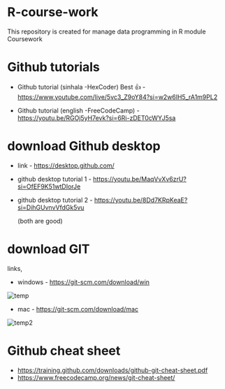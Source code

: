 # R-course-work
This repository is created for manage data programming in R module Coursework

# Github tutorials
- Github tutorial (sinhala -HexCoder) Best 👍 - https://www.youtube.com/live/5vc3_Z9oY84?si=w2w6lH5_rA1m9PL2

- Github tutorial (english -FreeCodeCamp) - https://youtu.be/RGOj5yH7evk?si=6Ri-zDET0cWYJ5sa

# download Github desktop
- link - https://desktop.github.com/

- github desktop tutorial 1 - https://youtu.be/MaqVvXv6zrU?si=OfEF9K51wtDIorJe
- github desktop tutorial 2 - https://youtu.be/8Dd7KRpKeaE?si=DihGUvnvVfdGk5vu

   (both are good)

# download GIT 

links,
- windows - https://git-scm.com/download/win

![temp](https://github.com/scssandanayake/R-coursework/assets/114943338/35d0d8e8-c09a-48cc-b69c-4aa50c674ac5)

- mac - https://git-scm.com/download/mac
  
![temp2](https://github.com/scssandanayake/R-coursework/assets/114943338/78dcd957-7b4c-46d1-9121-78e0b22ef815)

# Github cheat sheet 

- https://training.github.com/downloads/github-git-cheat-sheet.pdf
- https://www.freecodecamp.org/news/git-cheat-sheet/

